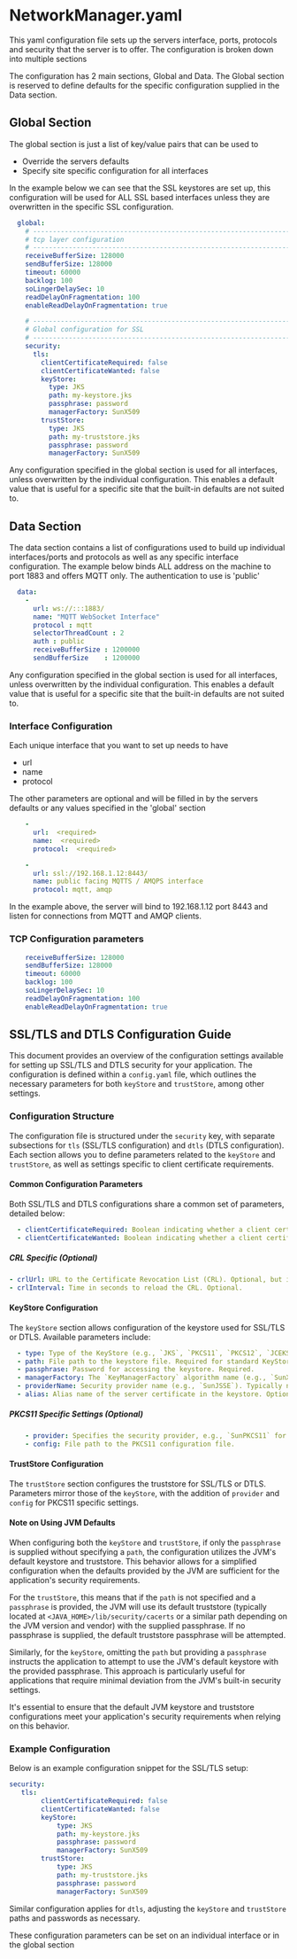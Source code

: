 # NetworkManager.yaml

This yaml configuration file sets up the servers interface, ports, protocols and security that the server is to offer. The configuration is broken down into multiple sections

The configuration has 2 main sections, Global and Data. The Global section is reserved to define defaults for the specific configuration supplied in the Data section.


## Global Section

The global section is just a list of key/value pairs that can be used to
* Override the servers defaults
* Specify site specific configuration for all interfaces

In the example below we can see that the SSL keystores are set up, this configuration will be used for ALL SSL based interfaces unless they are overwritten in the specific SSL configuration.

```yaml
  global:
    # ---------------------------------------------------------------------------------------------------------
    # tcp layer configuration
    # ---------------------------------------------------------------------------------------------------------
    receiveBufferSize: 128000
    sendBufferSize: 128000
    timeout: 60000
    backlog: 100
    soLingerDelaySec: 10
    readDelayOnFragmentation: 100
    enableReadDelayOnFragmentation: true

    # ---------------------------------------------------------------------------------------------------------
    # Global configuration for SSL
    # ---------------------------------------------------------------------------------------------------------
    security:
      tls:
        clientCertificateRequired: false
        clientCertificateWanted: false
        keyStore:
          type: JKS
          path: my-keystore.jks
          passphrase: password
          managerFactory: SunX509
        trustStore:
          type: JKS
          path: my-truststore.jks
          passphrase: password
          managerFactory: SunX509
```

Any configuration specified in the global section is used for all interfaces, unless overwritten by the individual configuration. 
This enables a default value that is useful for a specific site that the built-in defaults are not suited to. 


## Data Section

The data section contains a list of configurations used to build up individual interfaces/ports and protocols as well as any specific interface configuration.
The example below binds ALL address on the machine to port 1883 and offers MQTT only. The authentication to use is 'public'

```yaml
  data:
    -
      url: ws://:::1883/
      name: "MQTT WebSocket Interface"
      protocol : mqtt
      selectorThreadCount : 2
      auth : public
      receiveBufferSize : 1200000
      sendBufferSize    : 1200000
```

Any configuration specified in the global section is used for all interfaces, unless overwritten by the individual configuration.
This enables a default value that is useful for a specific site that the built-in defaults are not suited to. 


### Interface Configuration

Each unique interface that you want to set up needs to have 
* url
* name
* protocol

The other parameters are optional and will be filled in by the servers defaults or any values specified in the 'global' section

```yaml
    -
      url:  <required>
      name:  <required>
      protocol:  <required>

    -
      url: ssl://192.168.1.12:8443/
      name: public facing MQTTS / AMQPS interface
      protocol: mqtt, amqp
```

In the example above, the server will bind to 192.168.1.12 port 8443 and listen for connections from MQTT and AMQP clients.

### TCP Configuration parameters

```yaml
    receiveBufferSize: 128000
    sendBufferSize: 128000
    timeout: 60000
    backlog: 100
    soLingerDelaySec: 10
    readDelayOnFragmentation: 100
    enableReadDelayOnFragmentation: true
```
## SSL/TLS and DTLS Configuration Guide

This document provides an overview of the configuration settings available for setting up SSL/TLS and DTLS security for your application. The configuration is defined within a `config.yaml` file, which outlines the necessary parameters for both `keyStore` and `trustStore`, among other settings.

### Configuration Structure

The configuration file is structured under the `security` key, with separate subsections for `tls` (SSL/TLS configuration) and `dtls` (DTLS configuration). Each section allows you to define parameters related to the `keyStore` and `trustStore`, as well as settings specific to client certificate requirements.

#### Common Configuration Parameters

Both SSL/TLS and DTLS configurations share a common set of parameters, detailed below:

```YAML
  - clientCertificateRequired: Boolean indicating whether a client certificate is required for connection. Set to `false` by default.
  - clientCertificateWanted: Boolean indicating whether a client certificate is requested but not required. Set to `false` by default.
```

##### CRL Specific (Optional)
```YAML
- crlUrl: URL to the Certificate Revocation List (CRL). Optional, but if supplied, will load the CRL to confirm that the certificates are not revoked.
- crlInterval: Time in seconds to reload the CRL. Optional.
```

#### KeyStore Configuration

The `keyStore` section allows configuration of the keystore used for SSL/TLS or DTLS. Available parameters include:

```YAML
  - type: Type of the KeyStore (e.g., `JKS`, `PKCS11`, `PKCS12`, `JCEKS`, `BKS`, `UBER`). Required.
  - path: File path to the keystore file. Required for standard KeyStore types except `PKCS11`.
  - passphrase: Password for accessing the keystore. Required.
  - managerFactory: The `KeyManagerFactory` algorithm name (e.g., `SunX509`). Required.
  - providerName: Security provider name (e.g., `SunJSSE`). Typically not required for standard keystores.
  - alias: Alias name of the server certificate in the keystore. Optional.
```
##### PKCS11 Specific Settings (Optional)
```YAML
    - provider: Specifies the security provider, e.g., `SunPKCS11` for PKCS11 keystores.
    - config: File path to the PKCS11 configuration file.
```

#### TrustStore Configuration

The `trustStore` section configures the truststore for SSL/TLS or DTLS. Parameters mirror those of the `keyStore`, with the addition of `provider` and `config` for PKCS11 specific settings.

#### Note on Using JVM Defaults

When configuring both the `keyStore` and `trustStore`, if only the `passphrase` is supplied without specifying a `path`, the configuration utilizes the JVM's default keystore and truststore. This behavior allows for a simplified configuration when the defaults provided by the JVM are sufficient for the application's security requirements.

For the `trustStore`, this means that if the `path` is not specified and a `passphrase` is provided, the JVM will use its default truststore (typically located at `<JAVA_HOME>/lib/security/cacerts` or a similar path depending on the JVM version and vendor) with the supplied passphrase. If no passphrase is supplied, the default truststore passphrase will be attempted.

Similarly, for the `keyStore`, omitting the `path` but providing a `passphrase` instructs the application to attempt to use the JVM's default keystore with the provided passphrase. This approach is particularly useful for applications that require minimal deviation from the JVM's built-in security settings.

It's essential to ensure that the default JVM keystore and truststore configurations meet your application's security requirements when relying on this behavior.


### Example Configuration

Below is an example configuration snippet for the SSL/TLS setup:

```YAML
security:
   tls:
        clientCertificateRequired: false
        clientCertificateWanted: false
        keyStore:
            type: JKS
            path: my-keystore.jks
            passphrase: password
            managerFactory: SunX509
        trustStore:
            type: JKS
            path: my-truststore.jks
            passphrase: password
            managerFactory: SunX509
```

Similar configuration applies for `dtls`, adjusting the `keyStore` and `trustStore` paths and passwords as necessary.

These configuration parameters can be set on an individual interface or in the global section